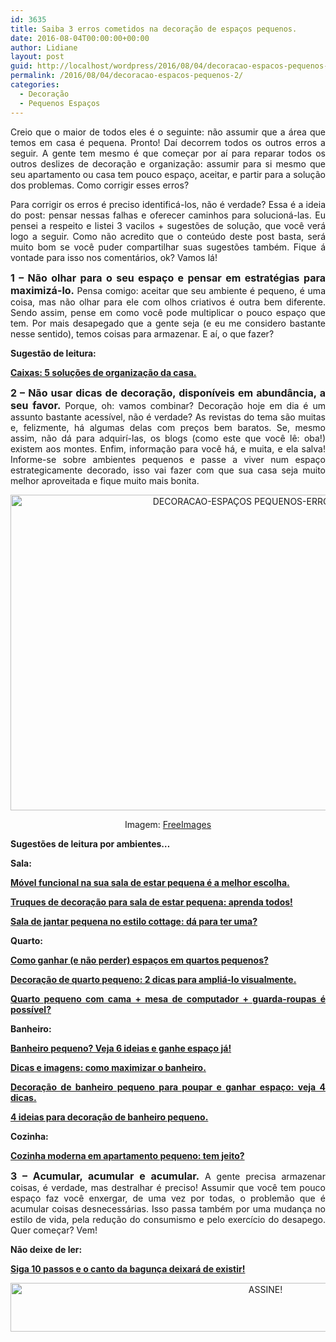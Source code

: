 ```yaml
---
id: 3635
title: Saiba 3 erros cometidos na decoração de espaços pequenos.
date: 2016-08-04T00:00:00+00:00
author: Lidiane
layout: post
guid: http://localhost/wordpress/2016/08/04/decoracao-espacos-pequenos-2/
permalink: /2016/08/04/decoracao-espacos-pequenos-2/
categories:
  - Decoração
  - Pequenos Espaços
---
```

<p align="justify">
  Creio que o maior de todos eles é o seguinte: não assumir que a área que temos em casa é pequena. Pronto! Daí decorrem todos os outros erros a seguir. A gente tem mesmo é que começar por aí para reparar todos os outros deslizes de decoração e organização: assumir para si mesmo que seu apartamento ou casa tem pouco espaço, aceitar, e partir para a solução dos problemas. Como corrigir esses erros?
</p>

<p align="justify">
  Para corrigir os erros é preciso identificá-los, não é verdade? Essa é a ideia do post: pensar nessas falhas e oferecer caminhos para solucioná-las. Eu pensei a respeito e listei 3 vacilos + sugestões de solução, que você verá logo a seguir. Como não acredito que o conteúdo deste post basta, será muito bom se você puder compartilhar suas sugestões também. Fique á vontade para isso nos comentários, ok? Vamos lá!
</p>

<p align="justify">
  <strong><span style="font-size: medium;">1 – Não olhar para o seu espaço e pensar em estratégias para maximizá-lo.</span></strong> Pensa comigo: aceitar que seu ambiente é pequeno, é uma coisa, mas não olhar para ele com olhos criativos é outra bem diferente. Sendo assim, pense em como você pode multiplicar o pouco espaço que tem. Por mais desapegado que a gente seja (e eu me considero bastante nesse sentido), temos coisas para armazenar. E aí, o que fazer?
</p>

<p align="justify">
  <strong>Sugestão de leitura:</strong>
</p>

<p align="justify">
  <a href="http://www.bichafemea.com/2014/06/30/caixas-organizacao-casa/" target="_blank"><strong>Caixas: 5 soluções de organização da casa.</strong></a>
</p>

<p align="justify">
  <strong><span style="font-size: medium;">2 – Não usar dicas de decoração, disponíveis em abundância, a seu favor.</span></strong> Porque, oh: vamos combinar? Decoração hoje em dia é um assunto bastante acessível, não é verdade? As revistas do tema são muitas e, felizmente, há algumas delas com preços bem baratos. Se, mesmo assim, não dá para adquirí-las, os blogs (como este que você lê: oba!) existem aos montes. Enfim, informação para você há, e muita, e ela salva! Informe-se sobre ambientes pequenos e passe a viver num espaço estrategicamente decorado, isso vai fazer com que sua casa seja muito melhor aproveitada e fique muito mais bonita.
</p>

<p align="center">
  <img class="alignnone size-full wp-image-12725" src="http://www.trololodemulher.com.br/blog/wp-content/uploads/2016/08/DECORACAO-ESPAÇOS-PEQUENOS-ERROS-DÚVIDAS.jpg" alt="DECORACAO-ESPAÇOS PEQUENOS-ERROS-DÚVIDAS" width="800" height="505" />
</p>

<p align="center">
  Imagem: <a href="http://www.freeimages.com/" target="_blank">FreeImages</a>
</p>

<p align="justify">
  <strong>Sugestões de leitura por ambientes…</strong>
</p>

<p align="justify">
  <strong>Sala:</strong>
</p>

<p align="justify">
  <a href="http://www.decoracaodacasa.com/movel-funcional-sala-pequena/" target="_blank"><strong>Móvel funcional na sua sala de estar pequena é a melhor escolha.</strong></a>
</p>

<p align="justify">
  <a href="http://www.bichafemea.com/2012/10/10/decoracao-sala-estar-pequena/" target="_blank"><strong>Truques de decoração para sala de estar pequena: aprenda todos!</strong></a>
</p>

<p align="justify">
  <a href="http://www.bichafemea.com/2012/07/16/sala-jantar-pequena-cottage/" target="_blank"><strong>Sala de jantar pequena no estilo cottage: dá para ter uma?</strong></a>
</p>

<p align="justify">
  <strong>Quarto:</strong>
</p>

<p align="justify">
  <a href="http://www.decoracaodacasa.com/ganhar-espaco-quarto-pequeno/" target="_blank"><strong>Como ganhar (e não perder) espaços em quartos pequenos?</strong></a>
</p>

<p align="justify">
  <a href="http://www.decoracaodacasa.com/decoracao-de-quarto-pequeno/" target="_blank"><strong>Decoração de quarto pequeno: 2 dicas para ampliá-lo visualmente.</strong></a>
</p>

<p align="justify">
  <a href="http://www.bichafemea.com/2011/05/11/quarto-pequeno-decoracao/" target="_blank"><strong>Quarto pequeno com cama + mesa de computador + guarda-roupas é possível?</strong></a>
</p>

<p align="justify">
  <strong>Banheiro:</strong>
</p>

<p align="justify">
  <a href="http://www.decoracaodacasa.com/banheiro-pequeno/" target="_blank"><strong>Banheiro pequeno? Veja 6 ideias e ganhe espaço já!</strong></a>
</p>

<p align="justify">
  <a href="http://www.decoracaodacasa.com/decoracao-banheiro/" target="_blank"><strong>Dicas e imagens: como maximizar o banheiro.</strong></a>
</p>

<p align="justify">
  <a href="http://www.bichafemea.com/2013/09/02/decoracao-banheiro-pequeno-2/" target="_blank"><strong>Decoração de banheiro pequeno para poupar e ganhar espaço: veja 4 dicas.</strong></a>
</p>

<p align="justify">
  <a href="http://www.bichafemea.com/2011/10/05/decoracao-banheiro-pequeno/" target="_blank"><strong>4 ideias para decoração de banheiro pequeno.</strong></a>
</p>

<p align="justify">
  <strong>Cozinha:</strong>
</p>

<p align="justify">
  <a href="http://www.bichafemea.com/2012/03/28/cozinha-apartamento-pequeno/" target="_blank"><strong>Cozinha moderna em apartamento pequeno: tem jeito?</strong></a>
</p>

<p align="justify">
  <strong><span style="font-size: medium;">3 – Acumular, acumular e acumular.</span></strong> A gente precisa armazenar coisas, é verdade, mas destralhar é preciso! Assumir que você tem pouco espaço faz você enxergar, de uma vez por todas, o problemão que é acumular coisas desnecessárias. Isso passa também por uma mudança no estilo de vida, pela redução do consumismo e pelo exercício do desapego. Quer começar? Vem!
</p>

<p align="justify">
  <strong>Não deixe de ler:</strong>
</p>

<p align="justify">
  <a href="http://www.bichafemea.com/2011/04/01/bagunca-organizacao/" target="_blank"><strong>Siga 10 passos e o canto da bagunça deixará de existir!</strong></a>
</p>

<p align="center">
  <a href="http://feedburner.google.com/fb/a/mailverify?uri=blogBichaFemea&loc=en_US" target="_blank"><img class="alignnone size-full wp-image-10439" src="http://www.trololodemulher.com.br/blog/wp-content/uploads/2014/09/ASSINE.png" alt="ASSINE!" width="800" height="78" /></a>
</p>

<p align="justify">